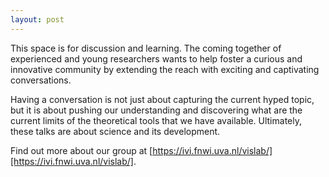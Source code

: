 ```yaml
---
layout: post
---
```

This space is for discussion and learning. The coming together of experienced and young researchers wants to help foster a curious and innovative community by extending the reach with exciting and captivating conversations. 

Having a conversation is not just about capturing the current hyped topic, but it is about pushing our understanding and discovering what are the current limits of the theoretical tools that we have available. Ultimately, these talks are about science and its development.

Find out more about our group at [https://ivi.fnwi.uva.nl/vislab/][https://ivi.fnwi.uva.nl/vislab/].
